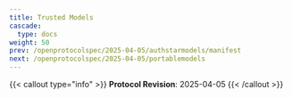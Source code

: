 ```yaml
---
title: Trusted Models
cascade:
  type: docs
weight: 50
prev: /openprotocolspec/2025-04-05/authstarmodels/manifest
next: /openprotocolspec/2025-04-05/portablemodels
---
```


{{< callout type="info" >}} **Protocol Revision**: 2025-04-05 {{< /callout >}}

